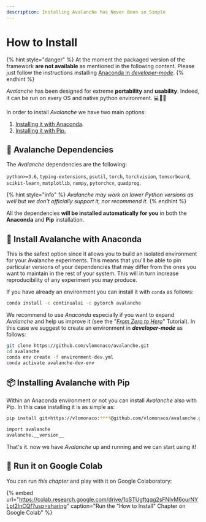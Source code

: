 ```yaml
---
description: Installing Avalanche has Never Been so Simple
---
```


# How to Install

{% hint style="danger" %}
At the moment the packaged version of the framework **are not available** as mentioned in the following content. Please just follow the instructions installing [Anaconda in _developer-mode_](1.-how-to-install.md#install-avalanche-with-anaconda).
{% endhint %}

_Avalanche_ has been designed for extreme **portability** and **usability**. Indeed, it can be run on every OS and native python environment. 💻🍎🐧

In order to install _Avalanche_ we have two main options:

1. [Installing it with Anaconda](1.-how-to-install.md#install-avalanche-with-anaconda).
2. [Installing it with Pip.](1.-how-to-install.md#installing-avalanche-with-pip)

## 🔂 Avalanche Dependencies

The _Avalanche_ dependencies are the following:

`python>=3.6`, `typing-extensions`, `psutil`, `torch`, `torchvision`, `tensorboard`, `scikit-learn`, `matplotlib`, `numpy`, `pytorchcv`, `quadprog`.

{% hint style="info" %}
_Avalanche may work on lower Python versions as well but we don't officially support it, nor recommend it._
{% endhint %}

All the dependencies **will be installed automatically for you** in both the **Anaconda** and **Pip** installation.

## 🐍 Install Avalanche with Anaconda 

This is the safest option since it allows you to build an isolated environment for your Avalanche experiments. This means that you'll be able to pin particular versions of your dependencies that may differ from the ones you want to maintain in the rest of your system. This will in turn increase reproducibility of any experiment you may produce.

If you have already an environment you can install it with `conda` as follows:

```bash
conda install -c continualai -c pytorch avalanche
```

We recommend to use _Anaconda_ especially if you want to expand _Avalanche_ and help us improve it \(see the "[_From Zero to Hero_](../from-zero-to-hero-tutorial/2.-benchmarks.md)" Tutorial\). In this case we suggest to create an environment in _**developer-mode**_ as follows:

```bash
git clone https://github.com/vlomonaco/avalanche.git
cd avalanche
conda env create -f environment-dev.yml
conda activate avalanche-dev-env
```

## 📦 Installing Avalanche with Pip 

Within an Anaconda environment or not you can install _Avalanche_ also with Pip. In this case installing it is as simple as:

```bash
pip install git+https://vlomonaco:****@github.com/vlomonaco/avalanche.git
```

```bash
import avalanche
avalanche.__version__
```

That's it. now we have _Avalanche_ up and running and we can start using it!

## 🤝 Run it on Google Colab

You can run _this chapter_ and play with it on Google Colaboratory:

{% embed url="https://colab.research.google.com/drive/1pSTUgftqqg2sFNlvM6ourNYLpt2lnCQf?usp=sharing" caption="Run the \"How to Install\" Chapter on Google Colab" %}

